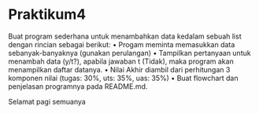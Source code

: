 # Praktikum4

Buat program sederhana untuk menambahkan data kedalam sebuah
list dengan rincian sebagai berikut:
• Progam meminta memasukkan data sebanyak-banyaknya (gunakan perulangan)
• Tampilkan pertanyaan untuk menambah data (y/t?), apabila jawaban t (Tidak), maka program akan menampilkan daftar datanya. 
• Nilai Akhir diambil dari perhitungan 3 komponen nilai (tugas: 30%, uts: 35%, uas: 35%)
• Buat flowchart dan penjelasan programnya pada README.md.

Selamat pagi semuanya

